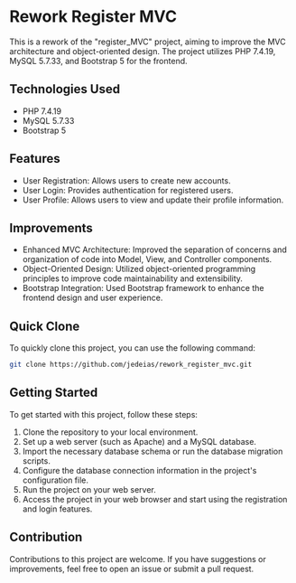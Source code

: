 # Rework Register MVC

This is a rework of the "register_MVC" project, aiming to improve the MVC architecture and object-oriented design. The project utilizes PHP 7.4.19, MySQL 5.7.33, and Bootstrap 5 for the frontend.

## Technologies Used

- PHP 7.4.19
- MySQL 5.7.33
- Bootstrap 5

## Features

- User Registration: Allows users to create new accounts.
- User Login: Provides authentication for registered users.
- User Profile: Allows users to view and update their profile information.

## Improvements

- Enhanced MVC Architecture: Improved the separation of concerns and organization of code into Model, View, and Controller components.
- Object-Oriented Design: Utilized object-oriented programming principles to improve code maintainability and extensibility.
- Bootstrap Integration: Used Bootstrap framework to enhance the frontend design and user experience.

## Quick Clone

To quickly clone this project, you can use the following command:

```bash
git clone https://github.com/jedeias/rework_register_mvc.git
```

## Getting Started

To get started with this project, follow these steps:

1. Clone the repository to your local environment.
2. Set up a web server (such as Apache) and a MySQL database.
3. Import the necessary database schema or run the database migration scripts.
4. Configure the database connection information in the project's configuration file.
5. Run the project on your web server.
6. Access the project in your web browser and start using the registration and login features.

## Contribution

Contributions to this project are welcome. If you have suggestions or improvements, feel free to open an issue or submit a pull request.
